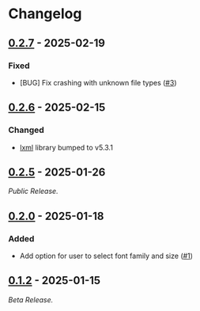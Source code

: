 # Changelog

## [0.2.7][0.2.7] - 2025-02-19

### Fixed

* \[BUG\] Fix crashing with unknown file types ([#3][issue3])

<!--------------------------------------------------------------------->

## [0.2.6][0.2.6] - 2025-02-15

### Changed

* [lxml][lxml] library bumped to v5.3.1

<!--------------------------------------------------------------------->

## [0.2.5][0.2.5] - 2025-01-26

_Public Release._

<!--------------------------------------------------------------------->

## [0.2.0][0.2.0] - 2025-01-18

### Added

* Add option for user to select font family and size ([#1][issue1])

<!--------------------------------------------------------------------->

## [0.1.2][0.1.2] - 2025-01-15

_Beta Release._

[0.1.2]: https://github.com/geozeke/smvp/releases/tag/v0.1.2
[0.2.0]: https://github.com/geozeke/smvp/releases/tag/v0.2.0
[0.2.5]: https://github.com/geozeke/smvp/releases/tag/v0.2.5
[0.2.6]: https://github.com/geozeke/smvp/releases/tag/v0.2.6
[0.2.7]: https://github.com/geozeke/smvp/releases/tag/v0.2.7
[issue1]: https://github.com/geozeke/smvp/issues/1
[issue3]: https://github.com/geozeke/smvp/issues/3
[lxml]: https://lxml.de
